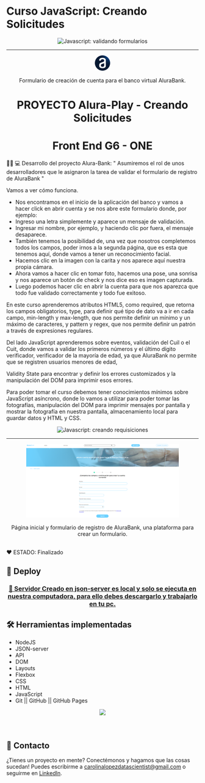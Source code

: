 # Curso JavaScript: Creando Solicitudes

<p align="center"> <img src="https://imgur.com/mIBmcEL.png" alt="Javascript: validando formularios"> </p>

<hr>

<p align="center"> <img src="img/logo.png" alt="Logo de Alura"> </p>
<p align="center">Formulario de creación de cuenta para el banco virtual AluraBank.</p>

<h1 align="center"> PROYECTO Alura-Play - Creando Solicitudes </h1>

<h1 align="center"> Front End G6 - ONE </h1>
 


👩‍💻 💻 Desarrollo del proyecto Alura-Bank: " Asumiremos el rol de unos desarrolladores que le asignaron la tarea de validar el formulario de registro de AluraBank "

Vamos a ver cómo funciona.

* Nos encontramos en el inicio de la aplicación del banco y vamos a hacer click en abrir cuenta y se nos abre este formulario donde, por ejemplo:
* Ingreso una letra simplemente y aparece un mensaje de validación.
* Ingresar mi nombre, por ejemplo, y haciendo clic por fuera, el mensaje desaparece.
* También tenemos la posibilidad de, una vez que nosotros completemos todos los campos, poder irnos a la segunda página, 
que es esta que tenemos aquí, donde vamos a tener un reconocimiento facial.
* Hacemos clic en la imagen con la carita y nos aparece aquí nuestra propia cámara.
* Ahora vamos a hacer clic en tomar foto, hacemos una pose, una sonrisa y nos aparece un botón de check y nos dice eso es 
  imagen capturada.
* Luego podemos hacer clic en abrir la cuenta para que nos aparezca que todo fue validado correctamente y todo fue exitoso.

En este curso aprenderemos atributos HTML5, como required, que retorna los campos obligatorios, type, para definir qué tipo de dato va a ir en cada campo, min-length y max-length, que nos permite definir un mínimo y un máximo de caracteres, y pattern y regex, que nos permite definir un patrón a través de expresiones regulares.

Del lado JavaScript aprenderemos sobre eventos, validación del Cuil o el Cuit, donde vamos a validar los primeros números y
el último dígito verificador, verificador de la mayoría de edad, ya que AluraBank no permite que se registren usuarios menores de edad,

Validity State para encontrar y definir los errores customizados y la manipulación del DOM para imprimir esos errores.

Para poder tomar el curso debemos tener conocimientos mínimos sobre JavaScript asíncrono, donde lo vamos a utilizar para 
poder tomar las fotografías, manipulación del DOM para imprimir mensajes por pantalla y mostrar la fotografía en nuestra pantalla, almacenamiento local para guardar datos y HTML y CSS.


<p align="center"> <img width="1000" heigth="300" src="img/encabezado/screenshoot_d.PNG" alt="Javascript: creando requisiciones"> </p>

<hr>

<p align="center"> <img width="400" heigth="100" src="img/portada Github.png"> </p>
<p align="center">Página inicial y formulario de registro de AluraBank, una plataforma para crear un formulario.</p>

<br />
  ❤️ ESTADO: Finalizado
<br />

## 🔎 Deploy
<div align="center">
  <h3>
    <a href="http://127.0.0.1:5500/" >
      🔗 Servidor Creado en json-server es local y solo se ejecuta en nuestra computadora, para ello debes descargarlo y trabajarlo en tu pc.
    </a>
</div>

## 🛠️ Herramientas implementadas 

  - NodeJS
  - JSON-server
  - API
  - DOM
  - Layouts
  - Flexbox
  - CSS
  - HTML
  - JavaScript
  - Git || GitHub || GitHub Pages
    

<div align="center">
    <a href="https://skillicons.dev">
      <img src="https://skillicons.dev/icons?i=flexbox,layouts,css,html,js,git,github,figma,api" />
    </a>
</div>
<br />

<br />

## 📧 Contacto
¿Tienes un proyecto en mente? Conectémonos y hagamos que las cosas sucedan! Puedes escribirme a carolinalopezdatascientist@gmail.com o seguirme en [LinkedIn](https://www.linkedin.com/in/carolina-lopez-430208106/).
<br /><br />


